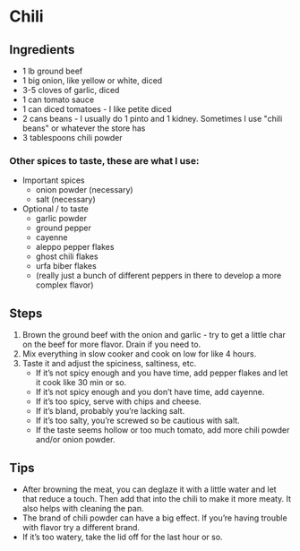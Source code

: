 # Chili

## Ingredients

- 1 lb ground beef
- 1 big onion, like yellow or white, diced
- 3-5 cloves of garlic, diced
- 1 can tomato sauce
- 1 can diced tomatoes - I like petite diced
- 2 cans beans - I usually do 1 pinto and 1 kidney. Sometimes I use "chili beans" or whatever the store has
- 3 tablespoons chili powder

### Other spices to taste, these are what I use:

- Important spices
    - onion powder (necessary)
    - salt (necessary)
- Optional / to taste
    - garlic powder
    - ground pepper
    - cayenne
    - aleppo pepper flakes
    - ghost chili flakes
    - urfa biber flakes
    - (really just a bunch of different peppers in there to develop a more complex flavor)

## Steps

1. Brown the ground beef with the onion and garlic - try to get a little char on the beef for more flavor. Drain if you need to.
2. Mix everything in slow cooker and cook on low for like 4 hours.
3. Taste it and adjust the spiciness, saltiness, etc.
    - If it’s not spicy enough and you have time, add pepper flakes and let it cook like 30 min or so.
    - If it’s not spicy enough and you don’t have time, add cayenne.
    - If it’s too spicy, serve with chips and cheese.
    - If it’s bland, probably you’re lacking salt.
    - If it’s too salty, you’re screwed so be cautious with salt.
    - If the taste seems hollow or too much tomato, add more chili powder and/or onion powder.

## Tips
- After browning the meat, you can deglaze it with a little water and let that reduce a touch. Then add that into the chili to make it more meaty. It also helps with cleaning the pan.
- The brand of chili powder can have a big effect. If you’re having trouble with flavor try a different brand.
- If it’s too watery, take the lid off for the last hour or so.